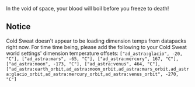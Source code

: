 In the void of space, your blood will boil before you freeze to death!

## Notice
Cold Sweat doesn't appear to be loading dimension temps from datapacks right now. For time time being, please add the following to your Cold Sweat world settings' dimension temperature offsets:
`["ad_astra:glacio", -20, "C"], ["ad_astra:mars", -65, "C"], ["ad_astra:mercury", 167, "C"], ["ad_astra:moon", -173, "C"], ["ad_astra:venus", 464, "C"], ["ad_astra:earth_orbit,ad_astra:moon_orbit,ad_astra:mars_orbit,ad_astra:glacio_orbit,ad_astra:mercury_orbit,ad_astra:venus_orbit", -270, "C"]`